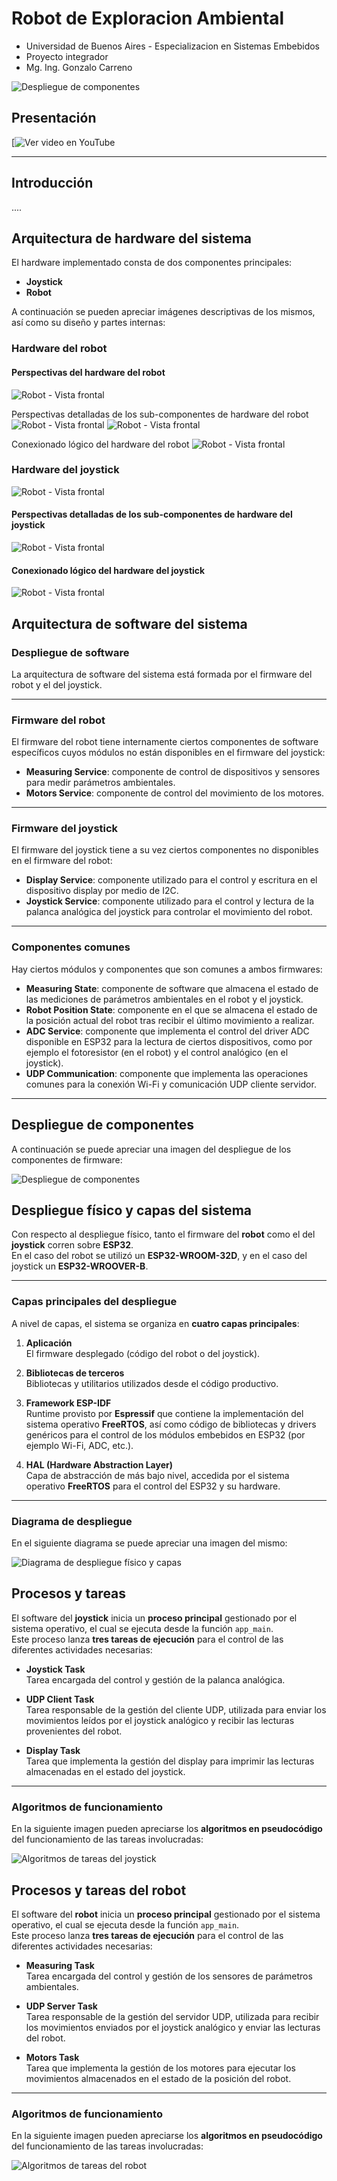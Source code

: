 # Robot de Exploracion Ambiental
- Universidad de Buenos Aires - Especializacion en Sistemas Embebidos
- Proyecto integrador
- Mg. Ing. Gonzalo Carreno


![Despliegue de componentes](images/product/Robot_y_Joystick_1.png)


## Presentación

[![Ver video en YouTube](https://www.youtube.com/watch?v=BtA5rOqhmMM)

---
## Introducción

....

## Arquitectura de hardware del sistema

El hardware implementado consta de dos componentes principales:

- **Joystick**
- **Robot**

A continuación se pueden apreciar imágenes descriptivas de los mismos, así como su diseño y partes internas:

### Hardware del robot

#### Perspectivas del hardware del robot
![Robot - Vista frontal](images/product/all_perspectives_robot_perspectivas.png)

Perspectivas detalladas de los sub-componentes de hardware del robot
![Robot - Vista frontal](images/product/Hardware-Robot-Explicado2.png)
![Robot - Vista frontal](images/product/Hardware-Robot-Explicado.png)

Conexionado lógico del hardware del robot
![Robot - Vista frontal](images/schematics/Conexionado_Robot_sketch.png)


### Hardware del joystick
![Robot - Vista frontal](images/product/all_perspectives_joystick.png)

#### Perspectivas detalladas de los sub-componentes de hardware del joystick
![Robot - Vista frontal](images/product/hardware-joystick-explicado.png)

#### Conexionado lógico del hardware del joystick
![Robot - Vista frontal](images/schematics/Conexionado_Joystick_sketch.png)




## Arquitectura de software del sistema

### Despliegue de software

La arquitectura de software del sistema está formada por el firmware del robot y el del joystick.

---

### Firmware del robot

El firmware del robot tiene internamente ciertos componentes de software específicos cuyos módulos no están disponibles en el firmware del joystick:

- **Measuring Service**: componente de control de dispositivos y sensores para medir parámetros ambientales.  
- **Motors Service**: componente de control del movimiento de los motores.

---

### Firmware del joystick

El firmware del joystick tiene a su vez ciertos componentes no disponibles en el firmware del robot:

- **Display Service**: componente utilizado para el control y escritura en el dispositivo display por medio de I2C.  
- **Joystick Service**: componente utilizado para el control y lectura de la palanca analógica del joystick para controlar el movimiento del robot.

---

### Componentes comunes

Hay ciertos módulos y componentes que son comunes a ambos firmwares:

- **Measuring State**: componente de software que almacena el estado de las mediciones de parámetros ambientales en el robot y el joystick.  
- **Robot Position State**: componente en el que se almacena el estado de la posición actual del robot tras recibir el último movimiento a realizar.  
- **ADC Service**: componente que implementa el control del driver ADC disponible en ESP32 para la lectura de ciertos dispositivos, como por ejemplo el fotoresistor (en el robot) y el control analógico (en el joystick).  
- **UDP Communication**: componente que implementa las operaciones comunes para la conexión Wi-Fi y comunicación UDP cliente servidor.

---

## Despliegue de componentes

A continuación se puede apreciar una imagen del despliegue de los componentes de firmware:

![Despliegue de componentes](ruta/a/la/imagen.png)




## Despliegue físico y capas del sistema

Con respecto al despliegue físico, tanto el firmware del **robot** como el del **joystick** corren sobre **ESP32**.  
En el caso del robot se utilizó un **ESP32-WROOM-32D**, y en el caso del joystick un **ESP32-WROOVER-B**.

---

### Capas principales del despliegue

A nivel de capas, el sistema se organiza en **cuatro capas principales**:

1. **Aplicación**  
   El firmware desplegado (código del robot o del joystick).

2. **Bibliotecas de terceros**  
   Bibliotecas y utilitarios utilizados desde el código productivo.

3. **Framework ESP-IDF**  
   Runtime provisto por **Espressif** que contiene la implementación del sistema operativo **FreeRTOS**, así como código de bibliotecas y drivers genéricos para el control de los módulos embebidos en ESP32 (por ejemplo Wi-Fi, ADC, etc.).

4. **HAL (Hardware Abstraction Layer)**  
   Capa de abstracción de más bajo nivel, accedida por el sistema operativo **FreeRTOS** para el control del ESP32 y su hardware.

---

### Diagrama de despliegue

En el siguiente diagrama se puede apreciar una imagen del mismo:

![Diagrama de despliegue físico y capas](ruta/a/la/imagen.png)


## Procesos y tareas

El software del **joystick** inicia un **proceso principal** gestionado por el sistema operativo, el cual se ejecuta desde la función `app_main`.  
Este proceso lanza **tres tareas de ejecución** para el control de las diferentes actividades necesarias:

- **Joystick Task**  
  Tarea encargada del control y gestión de la palanca analógica.

- **UDP Client Task**  
  Tarea responsable de la gestión del cliente UDP, utilizada para enviar los movimientos leídos por el joystick analógico y recibir las lecturas provenientes del robot.

- **Display Task**  
  Tarea que implementa la gestión del display para imprimir las lecturas almacenadas en el estado del joystick.

---

### Algoritmos de funcionamiento

En la siguiente imagen pueden apreciarse los **algoritmos en pseudocódigo** del funcionamiento de las tareas involucradas:

![Algoritmos de tareas del joystick](ruta/a/la/imagen.png)



## Procesos y tareas del robot

El software del **robot** inicia un **proceso principal** gestionado por el sistema operativo, el cual se ejecuta desde la función `app_main`.  
Este proceso lanza **tres tareas de ejecución** para el control de las diferentes actividades necesarias:

- **Measuring Task**  
  Tarea encargada del control y gestión de los sensores de parámetros ambientales.

- **UDP Server Task**  
  Tarea responsable de la gestión del servidor UDP, utilizada para recibir los movimientos enviados por el joystick analógico y enviar las lecturas del robot.

- **Motors Task**  
  Tarea que implementa la gestión de los motores para ejecutar los movimientos almacenados en el estado de la posición del robot.

---

### Algoritmos de funcionamiento

En la siguiente imagen pueden apreciarse los **algoritmos en pseudocódigo** del funcionamiento de las tareas involucradas:

![Algoritmos de tareas del robot](ruta/a/la/imagen.png)



